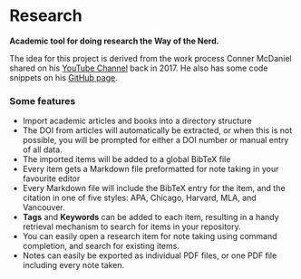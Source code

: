 # Research

**Academic tool for doing research the Way of the Nerd.**

The idea for this project is derived from the work process Conner McDaniel shared on his [YouTube Channel](https://www.youtube.com/watch?v=nO4T8JDNYG0) back in 2017. He also has some code snippets on his [GitHub page](https://github.com/connermcd).

### Some features

- Import academic articles and books into a directory structure
- The DOI from articles will automatically be extracted, or when this is not possible, you will be prompted for either a DOI number or manual entry of all data.
- The imported items will be added to a global BibTeX file
- Every item gets a Markdown file preformatted for note taking in your favourite editor
- Every Markdown file will include the BibTeX entry for the item, and the citation in one of five styles: APA, Chicago, Harvard, MLA, and Vancouver.
- **Tags** and **Keywords** can be added to each item, resulting in a handy retrieval mechanism to search for items in your repository.
- You can easily open a research item for note taking using command completion, and search for existing items.
- Notes can easily be exported as individual PDF files, or one PDF file including every note taken.
